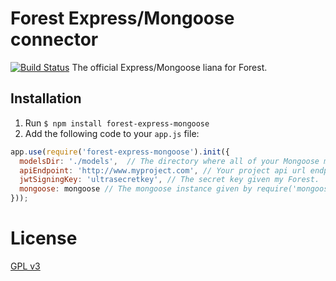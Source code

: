 # Forest Express/Mongoose connector
[![Build Status](https://travis-ci.org/ForestAdmin/forest-express-mongoose.svg?branch=master)](https://travis-ci.org/ForestAdmin/forest-express-mongoose)
The official Express/Mongoose liana for Forest.

## Installation

1. Run `$ npm install forest-express-mongoose`
2. Add the following code to your `app.js` file:
```javascript
app.use(require('forest-express-mongoose').init({
  modelsDir: './models',  // The directory where all of your Mongoose models are defined.
  apiEndpoint: 'http://www.myproject.com', // Your project api url endpoint.
  jwtSigningKey: 'ultrasecretkey', // The secret key given my Forest.
  mongoose: mongoose // The mongoose instance given by require('mongoose')
}));
```

# License

[GPL v3](https://github.com/SeyZ/forest-express-mongoose/blob/master/LICENSE)
